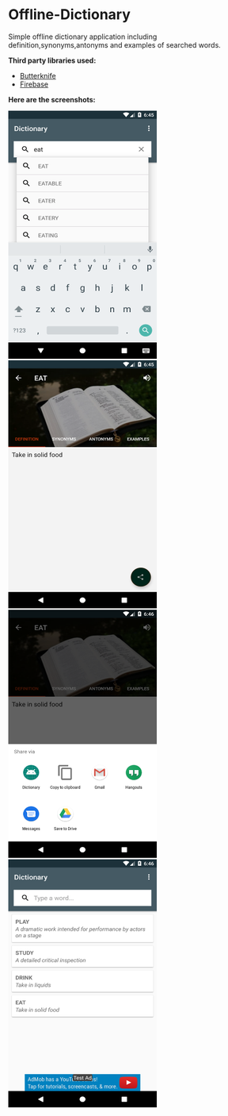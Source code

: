 # Offline-Dictionary
Simple offline dictionary application including definition,synonyms,antonyms and examples of searched words.

**Third party libraries used:**
   
   * [Butterknife](https://github.com/JakeWharton/butterknife)
   * [Firebase](https://firebase.google.com/)

**Here are the screenshots:**

<img src="screenshots/screenshot1.png" width="300" height="500">

<img src="screenshots/screenshot2.png" width="300" height="500">

<img src="screenshots/screenshot3.png" width="300" height="500">

<img src="screenshots/screenshot4.png" width="300" height="500">

